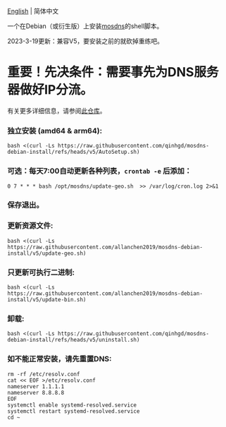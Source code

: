 [English](./README.md) | 简体中文

一个在Debian（或衍生版）上安装[mosdns](https://github.com/IrineSistiana/mosdns)的shell脚本。

2023-3-19更新：兼容V5，要安装之前的就砍掉重练吧。


# 重要！先决条件：需要事先为DNS服务器做好IP分流。

有关更多详细信息，请参阅[此仓库](https://github.com/allanchen2019/ospf-over-wireguard)。

### 独立安装 (amd64 & arm64):
```
bash <(curl -Ls https://raw.githubusercontent.com/qinhgd/mosdns-debian-install/refs/heads/v5/AutoSetup.sh)
```

### 可选：每天7:00自动更新各种列表，`crontab -e` 后添加：

```
0 7 * * * bash /opt/mosdns/update-geo.sh  >> /var/log/cron.log 2>&1
```
### 保存退出。

### 更新资源文件:
```
bash <(curl -Ls https://raw.githubusercontent.com/allanchen2019/mosdns-debian-install/v5/update-geo.sh)
```

### 只更新可执行二进制:
```
bash <(curl -Ls https://raw.githubusercontent.com/allanchen2019/mosdns-debian-install/v5/update-bin.sh)
```
### 卸载:
```
bash <(curl -Ls https://raw.githubusercontent.com/qinhgd/mosdns-debian-install/refs/heads/v5/uninstall.sh)
```

### 如不能正常安装，请先重置DNS:
```
rm -rf /etc/resolv.conf
cat << EOF >/etc/resolv.conf
nameserver 1.1.1.1
nameserver 8.8.8.8
EOF
systemctl enable systemd-resolved.service
systemctl restart systemd-resolved.service
cd ~
```
